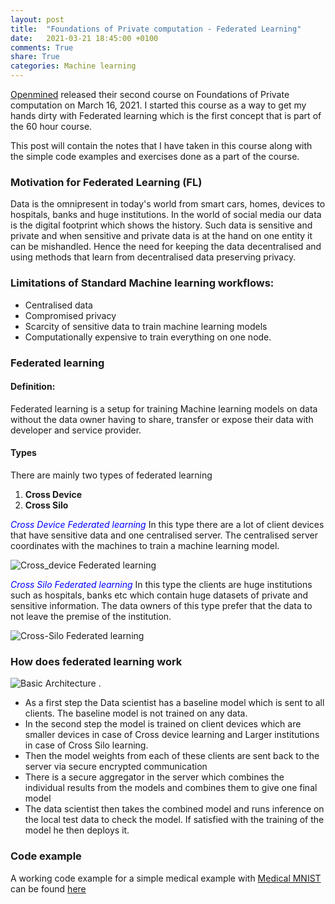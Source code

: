 ```yaml
---
layout: post
title:  "Foundations of Private computation - Federated Learning"
date:   2021-03-21 18:45:00 +0100
comments: True
share: True
categories: Machine learning
---
```


[Openmined](https://courses.openmined.org/) released their second course on Foundations of Private computation on March 16, 2021. I started this course as a way to get my hands dirty with Federated learning which is the first concept that is part of the 60 hour course. 

This post will contain the notes that I have taken in this course along with the simple code examples and exercises done as a part of the course. 

### Motivation for Federated Learning (FL)

Data is the omnipresent in today's world from smart cars, homes, devices to hospitals, banks and huge institutions. In the world of social media our data is the digital footprint which shows the history. Such data is sensitive and private and when sensitive and private data is at the hand on one entity it can be mishandled. Hence the need for keeping the data decentralised and using methods that learn from decentralised data preserving privacy. 

### Limitations of Standard Machine learning workflows:

- Centralised data
- Compromised privacy
- Scarcity of sensitive data to train machine learning models
- Computationally expensive to train everything on one node. 

### Federated learning

#### Definition:
Federated learning is a setup for training Machine learning models on data without the data owner having to share, transfer or expose their data with developer and service provider. 

#### Types
There are mainly two types of federated learning 
1. **Cross Device**
2. **Cross Silo**

<span style="color:blue">*Cross Device Federated learning*</span>
In this type there are a lot of client devices that have sensitive data and one centralised server. The centralised server coordinates with the machines to train a machine learning model.

 ![Cross_device Federated learning]({{site.url}}{{site.baseurl}}/assets/cross-device.png)

<span style="color:blue">*Cross Silo Federated learning*</span> 
In this type the clients are huge institutions such as hospitals, banks etc which contain huge datasets of private and sensitive information. The data owners of this type prefer that the data to not leave the premise of the institution. 

![Cross-Silo Federated learning]({{site.url}}{{site.baseurl}}/assets/cross-silo.png)

### How does federated learning work

![Basic Architecture]({{site.url}}{{site.baseurl}}/assets/Architecture.png) .

- As a first step the Data scientist has a baseline model which is sent to all clients. The baseline model is not trained on any data.
- In the second step the model is trained on client devices which are smaller devices in case of Cross device learning and Larger institutions in case of Cross Silo learning. 
- Then the model weights from each of these clients are sent back to the server via secure encrypted communication
- There is a secure aggregator in the server which combines the individual results from the models and combines them to give one final model
- The data scientist then takes the combined model and runs inference on the local test data to check the model. If satisfied with the training of the model he then deploys it. 

### Code example

A working code example for a simple medical example with [Medical MNIST](https://www.kaggle.com/andrewmvd/medical-mnist) can be found [here](https://github.com/AbinavRavi/Federated-learning-MI)



